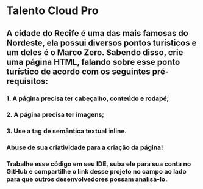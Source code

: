 # Talento Cloud Pro
## A cidade do Recife é uma das mais famosas do Nordeste, ela possui diversos pontos turísticos e um deles é o Marco Zero. Sabendo disso, crie uma página HTML, falando sobre esse ponto turístico de acordo com os seguintes pré-requisitos: 

 ### 1. A página precisa ter cabeçalho, conteúdo e rodapé;
 ### 2. A página precisa ter imagens; 
 ### 3. Use a tag de semântica textual inline.

 ### Abuse de sua criatividade para a criação da página! 

 ### **Trabalhe esse código em seu IDE, suba ele para sua conta no GitHub e compartilhe o link desse projeto no campo ao lado para que outros desenvolvedores possam analisá-lo.**
